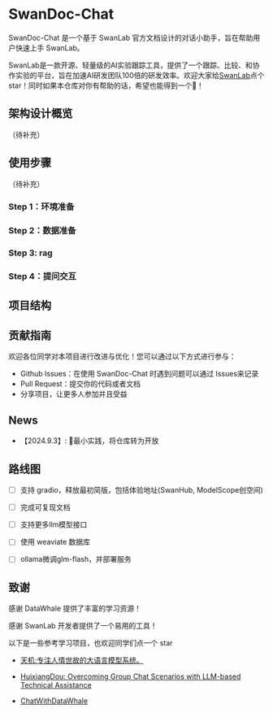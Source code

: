 # SwanDoc-Chat
 
SwanDoc-Chat 是一个基于 SwanLab 官方文档设计的对话小助手，旨在帮助用户快速上手 SwanLab。

SwanLab是一款开源、轻量级的AI实验跟踪工具，提供了一个跟踪、比较、和协作实验的平台，旨在加速AI研发团队100倍的研发效率。欢迎大家给[SwanLab](https://github.com/SwanHubX/SwanLab)点个 star！同时如果本仓库对你有帮助的话，希望也能得到一个🌟！

## 架构设计概览
（待补充）

## 使用步骤
（待补充）
### Step 1：环境准备

### Step 2：数据准备

### Step 3: rag

### Step 4：提问交互

## 项目结构

## 贡献指南

欢迎各位同学对本项目进行改进与优化！您可以通过以下方式进行参与：

* Github Issues：在使用 SwanDoc-Chat 时遇到问题可以通过 Issues来记录
* Pull Request：提交你的代码或者文档
* 分享项目，让更多人参加并且受益

## News
- 【2024.9.3】: 🚀最小实践，将仓库转为开放

## 路线图
- [ ] 支持 gradio，释放最初简版，包括体验地址(SwanHub, ModelScope创空间)
- [ ] 完成可复现文档
- [ ] 支持更多llm模型接口
- [ ] 使用 weaviate 数据库
- [ ] ollama微调glm-flash，并部署服务



## 致谢
感谢 DataWhale 提供了丰富的学习资源！

感谢 SwanLab 开发者提供了一个易用的工具！

以下是一些参考学习项目，也欢迎同学们点一个 star

- [天机:专注人情世故的大语言模型系统。](https://github.com/SocialAI-tianji/Tianji)

- [HuixiangDou: Overcoming Group Chat Scenarios with LLM-based Technical Assistance](https://github.com/InternLM/HuixiangDou)

- [ChatWithDataWhale](https://github.com/sanbuphy/ChatWithDatawhale)
